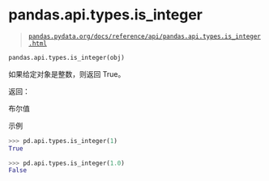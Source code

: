 # pandas.api.types.is_integer

> [`pandas.pydata.org/docs/reference/api/pandas.api.types.is_integer.html`](https://pandas.pydata.org/docs/reference/api/pandas.api.types.is_integer.html)

```py
pandas.api.types.is_integer(obj)
```

如果给定对象是整数，则返回 True。

返回：

布尔值

示例

```py
>>> pd.api.types.is_integer(1)
True 
```

```py
>>> pd.api.types.is_integer(1.0)
False 
```
